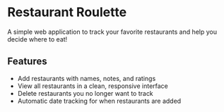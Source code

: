 # Restaurant Roulette

A simple web application to track your favorite restaurants and help you decide where to eat!

## Features

- Add restaurants with names, notes, and ratings
- View all restaurants in a clean, responsive interface
- Delete restaurants you no longer want to track
- Automatic date tracking for when restaurants are added

